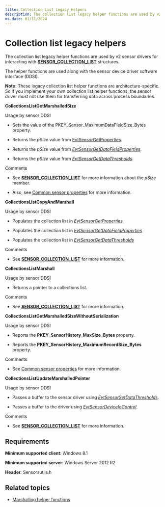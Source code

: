 ```yaml
---
title: Collection List Legacy Helpers
description: The collection list legacy helper functions are used by v2 sensor drivers for interacting with SENSOR\_COLLECTION\_LIST structures.
ms.date: 01/11/2024
---
```


# Collection list legacy helpers

The collection list legacy helper functions are used by v2 sensor drivers for interacting with [**SENSOR\_COLLECTION\_LIST**](/windows-hardware/drivers/ddi/sensorsdef/ns-sensorsdef-sensor_collection_list) structures.

The helper functions are used along with the sensor device driver software interface (DDSI).

**Note:** These legacy collection list helper functions are architecture-specific. So if you implement your own collection list helper functions, the sensor driver must not use them for transferring data across process boundaries.

**CollectionsListGetMarshalledSize**

Usage by sensor DDSI

- Sets the value of the PKEY\_Sensor\_MaximumDataFieldSize\_Bytes property.

- Returns the *pSize* value from [EvtSensorGetProperties](/windows-hardware/drivers/ddi/sensorscx/ns-sensorscx-_sensor_controller_config).

- Returns the *pSize* value from [*EvtSensorGetDataFieldProperties*](/windows-hardware/drivers/ddi/sensorscx/ns-sensorscx-_sensor_controller_config).

- Returns the *pSize* value from [*EvtSensorGetDataThresholds*](/windows-hardware/drivers/ddi/sensorscx/ns-sensorscx-_sensor_controller_config).

Comments

- See [**SENSOR\_COLLECTION\_LIST**](/windows-hardware/drivers/ddi/sensorsdef/ns-sensorsdef-sensor_collection_list) for more information about the *pSize* member.

- Also, see [Common sensor properties](common-sensor-properties.md) for more information.

**CollectionsListCopyAndMarshall**

Usage by sensor DDSI

- Populates the collection list in [*EvtSensorGetProperties*](/windows-hardware/drivers/ddi/sensorscx/ns-sensorscx-_sensor_controller_config)

- Populates the collection list in [*EvtSensorGetDataFieldProperties*](/windows-hardware/drivers/ddi/sensorscx/ns-sensorscx-_sensor_controller_config)

- Populates the collection list in [*EvtSensorGetDataThresholds*](/windows-hardware/drivers/ddi/sensorscx/ns-sensorscx-_sensor_controller_config)

Comments

- See [**SENSOR\_COLLECTION\_LIST**](/windows-hardware/drivers/ddi/sensorsdef/ns-sensorsdef-sensor_collection_list) for more information.

**CollectionsListMarshall**

Usage by sensor DDSI

- Returns a pointer to a collections list.

Comments

- See [**SENSOR\_COLLECTION\_LIST**](/windows-hardware/drivers/ddi/sensorsdef/ns-sensorsdef-sensor_collection_list) for more information.

**CollectionsListGetMarshalledSizeWithoutSerialization**

Usage by sensor DDSI

- Reports the **PKEY\_SensorHistory\_MaxSize\_Bytes** property.

- Reports the **PKEY\_SensorHistory\_MaximumRecordSize\_Bytes** property.

Comments

- See [Common sensor properties](common-sensor-properties.md) for more information.

**CollectionsListUpdateMarshalledPointer**

Usage by sensor DDSI

- Passes a buffer to the sensor driver using [*EvtSensorSetDataThresholds*](/windows-hardware/drivers/ddi/sensorscx/ns-sensorscx-_sensor_controller_config).

- Passes a buffer to the driver using [*EvtSensorDeviceIoControl*](/windows-hardware/drivers/ddi/sensorscx/ns-sensorscx-_sensor_controller_config).

Comments

- See [**SENSOR\_COLLECTION\_LIST**](/windows-hardware/drivers/ddi/sensorsdef/ns-sensorsdef-sensor_collection_list) for more information.

## Requirements

**Minimum supported client**: Windows 8.1

**Minimum supported server**: Windows Server 2012 R2

**Header**: Sensorsutils.h

## Related topics

- [Marshalling helper functions](marshalling-helper-functions.md)
